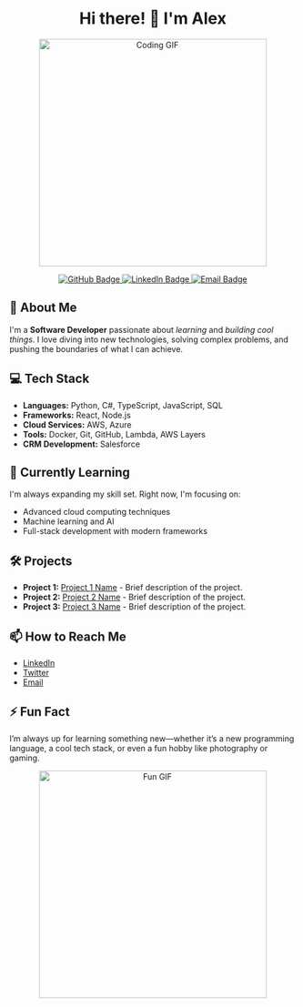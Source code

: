 <h1 align="center">Hi there! 👋 I'm Alex</h1>

<p align="center">
  <img src="https://media.giphy.com/media/l0HlN0B7b41VuAfCM/giphy.gif" alt="Coding GIF" width="400"/>
</p>

<p align="center">
  <a href="https://github.com/BlenderItUp">
    <img src="https://img.shields.io/badge/GitHub-100000?style=for-the-badge&logo=github&logoColor=white" alt="GitHub Badge"/>
  </a>
  <a href="https://www.linkedin.com/in/your-profile">
    <img src="https://img.shields.io/badge/LinkedIn-0077B5?style=for-the-badge&logo=linkedin&logoColor=white" alt="LinkedIn Badge"/>
  </a>
  <a href="mailto:your.email@example.com">
    <img src="https://img.shields.io/badge/Email-D14836?style=for-the-badge&logo=gmail&logoColor=white" alt="Email Badge"/>
  </a>
</p>

<h2>🚀 About Me</h2>
<p>I'm a <strong>Software Developer</strong> passionate about <em>learning</em> and <em>building cool things</em>. I love diving into new technologies, solving complex problems, and pushing the boundaries of what I can achieve.</p>

<h2>💻 Tech Stack</h2>
<ul>
  <li><strong>Languages:</strong> Python, C#, TypeScript, JavaScript, SQL</li>
  <li><strong>Frameworks:</strong> React, Node.js</li>
  <li><strong>Cloud Services:</strong> AWS, Azure</li>
  <li><strong>Tools:</strong> Docker, Git, GitHub, Lambda, AWS Layers</li>
  <li><strong>CRM Development:</strong> Salesforce</li>
</ul>

<h2>🌱 Currently Learning</h2>
<p>I'm always expanding my skill set. Right now, I'm focusing on:</p>
<ul>
  <li>Advanced cloud computing techniques</li>
  <li>Machine learning and AI</li>
  <li>Full-stack development with modern frameworks</li>
</ul>

<h2>🛠️ Projects</h2>
<ul>
  <li><strong>Project 1:</strong> <a href="https://github.com/BlenderItUp/project1">Project 1 Name</a> - Brief description of the project.</li>
  <li><strong>Project 2:</strong> <a href="https://github.com/BlenderItUp/project2">Project 2 Name</a> - Brief description of the project.</li>
  <li><strong>Project 3:</strong> <a href="https://github.com/BlenderItUp/project3">Project 3 Name</a> - Brief description of the project.</li>
</ul>

<h2>📫 How to Reach Me</h2>
<ul>
  <li><a href="https://www.linkedin.com/in/your-profile">LinkedIn</a></li>
  <li><a href="https://twitter.com/yourhandle">Twitter</a></li>
  <li><a href="mailto:your.email@example.com">Email</a></li>
</ul>

<h2>⚡ Fun Fact</h2>
<p>I’m always up for learning something new—whether it’s a new programming language, a cool tech stack, or even a fun hobby like photography or gaming.</p>

<p align="center">
  <img src="https://media.giphy.com/media/26BRv0ThflsHCqDrG/giphy.gif" alt="Fun GIF" width="400"/>
</p>
